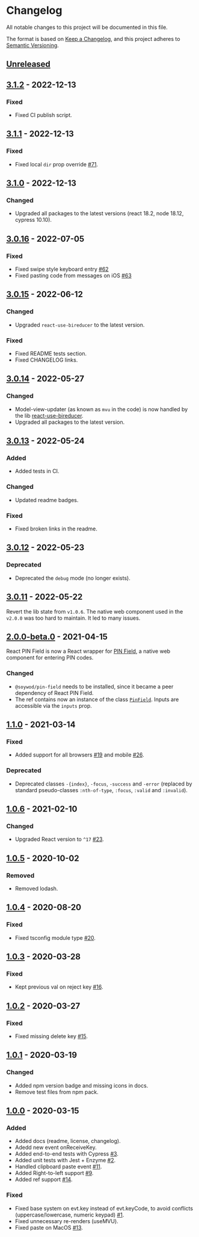 # Changelog

All notable changes to this project will be documented in this file.

The format is based on [Keep a
Changelog](https://keepachangelog.com/en/1.0.0/), and this project
adheres to [Semantic Versioning](https://semver.org/spec/v2.0.0.html).

## [Unreleased]

## [3.1.2] - 2022-12-13

### Fixed

* Fixed CI publish script.

## [3.1.1] - 2022-12-13

### Fixed

* Fixed local `dir` prop override [#71].

## [3.1.0] - 2022-12-13

### Changed

* Upgraded all packages to the latest versions (react 18.2, node
  18.12, cypress 10.10).

## [3.0.16] - 2022-07-05

### Fixed

* Fixed swipe style keyboard entry [#62]
* Fixed pasting code from messages on iOS [#63]

## [3.0.15] - 2022-06-12

### Changed

* Upgraded `react-use-bireducer` to the latest version.

### Fixed

* Fixed README tests section.
* Fixed CHANGELOG links.

## [3.0.14] - 2022-05-27

### Changed

* Model-view-updater (as known as `mvu` in the code) is now handled by
  the lib
  [react-use-bireducer](https://github.com/soywod/react-use-bireducer).
* Upgraded all packages to the latest version.

## [3.0.13] - 2022-05-24

### Added

* Added tests in CI.

### Changed

* Updated readme badges.

### Fixed

* Fixed broken links in the readme.

## [3.0.12] - 2022-05-23

### Deprecated

* Deprecated the `debug` mode (no longer exists).

## [3.0.11] - 2022-05-22

Revert the lib state from `v1.0.6`. The native web component used in
the `v2.0.0` was too hard to maintain. It led to many issues.

## [2.0.0-beta.0] - 2021-04-15

React PIN Field is now a React wrapper for [PIN
Field](https://github.com/soywod/pin-field), a native web component
for entering PIN codes.

### Changed

* `@soywod/pin-field` needs to be installed, since it became a peer
  dependency of React PIN Field.
* The ref contains now an instance of the class
  [`PinField`](https://github.com/soywod/pin-field/blob/master/lib/pin-field.ts).
  Inputs are accessible via the `inputs` prop.

## [1.1.0] - 2021-03-14

### Fixed

* Added support for all browsers [#19] and mobile [#26].

### Deprecated

* Deprecated classes `-{index}`, `-focus`, `-success` and `-error`
  (replaced by standard pseudo-classes `:nth-of-type`, `:focus`,
  `:valid` and `:invalid`).

## [1.0.6] - 2021-02-10

### Changed

* Upgraded React version to `^17` [#23].

## [1.0.5] - 2020-10-02

### Removed

* Removed lodash.

## [1.0.4] - 2020-08-20

### Fixed

* Fixed tsconfig module type [#20].

## [1.0.3] - 2020-03-28

### Fixed

* Kept previous val on reject key [#16].

## [1.0.2] - 2020-03-27

### Fixed

* Fixed missing delete key [#15].

## [1.0.1] - 2020-03-19

### Changed

* Added npm version badge and missing icons in docs.
* Remove test files from npm pack.

## [1.0.0] - 2020-03-15

### Added

* Added docs (readme, license, changelog).
* Adedd new event onReceiveKey.
* Added end-to-end tests with Cypress [#3].
* Added unit tests with Jest + Enzyme [#2].
* Handled clipboard paste event [#11].
* Added Right-to-left support [#9].
* Added ref support [#14].

### Fixed

* Fixed base system on evt.key instead of evt.keyCode, to avoid
  conflicts (uppercase/lowercase, numeric keypad) [#1].
* Fixed unnecessary re-renders (useMVU).
* Fixed paste on MacOS [#13].

[unreleased]: https://github.com/soywod/react-pin-field/compare/v3.1.2...HEAD
[3.1.2]: https://github.com/soywod/react-pin-field/compare/v3.1.1...v3.1.2
[3.1.1]: https://github.com/soywod/react-pin-field/compare/v3.1.0...v3.1.1
[3.1.0]: https://github.com/soywod/react-pin-field/compare/v3.0.16...v3.1.0
[3.0.16]: https://github.com/soywod/react-pin-field/compare/v3.0.15...v3.0.16
[3.0.15]: https://github.com/soywod/react-pin-field/compare/v3.0.14...v3.0.15
[3.0.14]: https://github.com/soywod/react-pin-field/compare/v3.0.13...v3.0.14
[3.0.13]: https://github.com/soywod/react-pin-field/compare/v3.0.12...v3.0.13
[3.0.12]: https://github.com/soywod/react-pin-field/compare/v3.0.11...v3.0.12
[3.0.11]: https://github.com/soywod/react-pin-field/compare/v2.0.0-beta.0...v3.0.11
[2.0.0-beta.0]: https://github.com/soywod/react-pin-field/compare/v1.1.0...v2.0.0-beta.0
[1.1.0]: https://github.com/soywod/react-pin-field/compare/v1.0.6...v1.1.0
[1.0.6]: https://github.com/soywod/react-pin-field/compare/v1.0.5...v1.0.6
[1.0.5]: https://github.com/soywod/react-pin-field/compare/v1.0.4...v1.0.5
[1.0.4]: https://github.com/soywod/react-pin-field/compare/v1.0.3...v1.0.4
[1.0.3]: https://github.com/soywod/react-pin-field/compare/v1.0.2...v1.0.3
[1.0.2]: https://github.com/soywod/react-pin-field/compare/v1.0.1...v1.0.2
[1.0.1]: https://github.com/soywod/react-pin-field/compare/v1.0.0...v1.0.1
[1.0.0]: https://github.com/soywod/react-pin-field/releases/tag/v1.0.0

[#1]: https://github.com/soywod/react-pin-field/issues/1
[#2]: https://github.com/soywod/react-pin-field/issues/2
[#3]: https://github.com/soywod/react-pin-field/issues/3
[#9]: https://github.com/soywod/react-pin-field/issues/9
[#11]: https://github.com/soywod/react-pin-field/issues/11
[#13]: https://github.com/soywod/react-pin-field/issues/13
[#14]: https://github.com/soywod/react-pin-field/issues/14
[#15]: https://github.com/soywod/react-pin-field/issues/15
[#16]: https://github.com/soywod/react-pin-field/issues/16
[#19]: https://github.com/soywod/react-pin-field/issues/19
[#20]: https://github.com/soywod/react-pin-field/issues/20
[#23]: https://github.com/soywod/react-pin-field/issues/23
[#26]: https://github.com/soywod/react-pin-field/issues/26
[#62]: https://github.com/soywod/react-pin-field/issues/62
[#63]: https://github.com/soywod/react-pin-field/issues/63
[#71]: https://github.com/soywod/react-pin-field/issues/71
